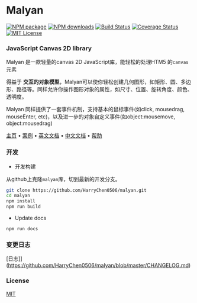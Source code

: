 
<!-- > [!NOTE]
> An alert of type 'note' using global style 'callout'. -->


Malyan
========

[![NPM package][npm]][npm-url]
[![NPM downloads][npm-downloads-image]][npm-url]
[![Build Status][build-status]][build-status-url]
[![Coverage Status][coverage-status]][coverage-status-url]
[![MIT License][license-image]][license-url]

### JavaScript Canvas 2D library ###
 Malyan 是一款轻量的canvas 2D JavaScript库，能轻松的处理HTM5 的`canvas`元素

 得益于 **交互的对象模型**，Malyan可以使你轻松创建几何图形，如矩形、圆、多边形、路径等。同样允许你操作图形对象的属性，如尺寸、位置、旋转角度、颜色、透明度。

 Malyan 同样提供了一套事件机制，支持基本的鼠标事件(如click, mousedrag, mouseEnter, etc)，以及进一步的对象自定义事件(如object:mousemove, object:mousedrag)

 [主页](https://harrychen0506.github.io/malyan/) • 
 [案例](https://harrychen0506.github.io/malyan/examples/) • 
 [英文文档](https://harrychen0506.github.io/malyan/docs/en/) • 
 [中文文档](https://harrychen0506.github.io/malyan/docs/cn/) • 
 [帮助](https://github.com/HarryChen0506/malyan/issues?labels=question)


### 开发 ###

* 开发构建

从github上克隆`malyan`库，切到最新的开发分支。

``` bash
git clone https://github.com/HarryChen0506/malyan.git
cd malyan
npm install
npm run build
```

* Update docs

``` 
npm run docs
```

### 变更日志 ###

[日志]](https://github.com/HarryChen0506/malyan/blob/master/CHANGELOG.md)

### License ###

[MIT](https://github.com/HarryChen0506/malyan/blob/master/LICENSE)

[npm]: https://img.shields.io/npm/v/malyan.svg
[npm-url]: https://www.npmjs.com/package/malyan
[npm-downloads-image]: http://img.shields.io/npm/dm/malyan.svg?style=flat
[build-status]: https://www.travis-ci.org/HarryChen0506/malyan.svg?branch=master
[build-status-url]: https://www.travis-ci.org/HarryChen0506/malyan
[coverage-status]: https://coveralls.io/repos/github/HarryChen0506/malyan/badge.svg?branch=master
[coverage-status-url]: https://coveralls.io/github/HarryChen0506/malyan?branch=master
[license-image]: http://img.shields.io/badge/license-MIT-blue.svg?style=flat
[license-url]: https://github.com/HarryChen0506/malyan/blob/master/LICENSE